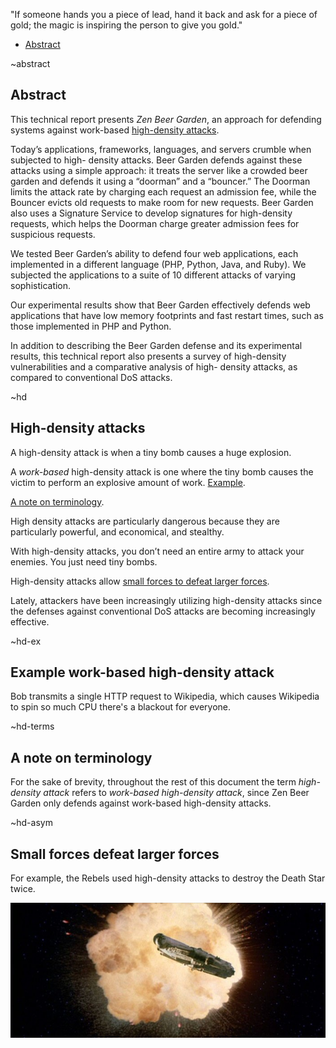 "If someone hands you a piece of lead, hand it back and ask for a piece of gold; the magic is inspiring the person to give you gold."

- [Abstract](##abstract)

~abstract
## Abstract
This technical report presents *Zen Beer Garden*, an approach for defending systems against work-based [high-density attacks](##hd). 

Today’s applications, frameworks, languages, and servers crumble when subjected to high- density attacks. Beer Garden defends against these attacks using a simple approach: it treats the server like a crowded beer garden and defends it using a “doorman” and a “bouncer.” The Doorman limits the attack rate by charging each request an admission fee, while the Bouncer evicts old requests to make room for new requests. Beer Garden also uses a Signature Service to develop signatures for high-density requests, which helps the Doorman charge greater admission fees for suspicious requests.

We tested Beer Garden’s ability to defend four web applications, each implemented in a different language (PHP, Python, Java, and Ruby). We subjected the applications to a suite of 10 different attacks of varying sophistication.

Our experimental results show that Beer Garden effectively defends web applications that have low memory footprints and fast restart times, such as those implemented in PHP and Python.

In addition to describing the Beer Garden defense and its experimental results, this technical report also presents a survey of high-density vulnerabilities and a comparative analysis of high- density attacks, as compared to conventional DoS attacks.

~hd
## High-density attacks

A high-density attack is when a tiny bomb causes a huge explosion.

A *work-based* high-density attack is one where the tiny bomb causes the victim to perform an explosive amount of work. [Example](##hd-ex).

[A note on terminology](##hd-terms).

High density attacks are particularly dangerous because they are particularly powerful, and economical, and stealthy.

With high-density attacks, you don’t need an entire army to attack your enemies. You just need tiny bombs.

High-density attacks allow [small forces to defeat larger forces](##hd-asym).

Lately, attackers have been increasingly utilizing high-density attacks since the defenses against conventional DoS attacks are becoming increasingly effective.

~hd-ex
## Example work-based high-density attack
Bob transmits a single HTTP request to Wikipedia, which causes Wikipedia to spin so much CPU there's a blackout for everyone.

~hd-terms
## A note on terminology
For the sake of brevity, throughout the rest of this document the term *high-density attack* refers to *work-based high-density attack*, since Zen Beer Garden only defends against work-based high-density attacks.

~hd-asym
## Small forces defeat larger forces

For example, the Rebels used high-density attacks to destroy the Death Star twice.

<img src="img/deathstar.jpg">
